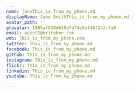 ```yaml
---
name: janeThis_is_from_my_phone.md
displayName: Jane SmithThis_is_from_my_phone.md
avatar_path: ''
gravatar: 1985af848d639efd74c6af48f242cfa8
email: agent2@britebee.com
web: This_is_from_my_phone.com
twitter: This_is_from_my_phone.md
facebook: This_is_from_my_phone.md
github: This_is_from_my_phone.md
instagram: This_is_from_my_phone.md
flickr: This_is_from_my_phone.md
linkedin: This_is_from_my_phone.md
youtube: This_is_from_my_phone.md

---
```

<p></p>

